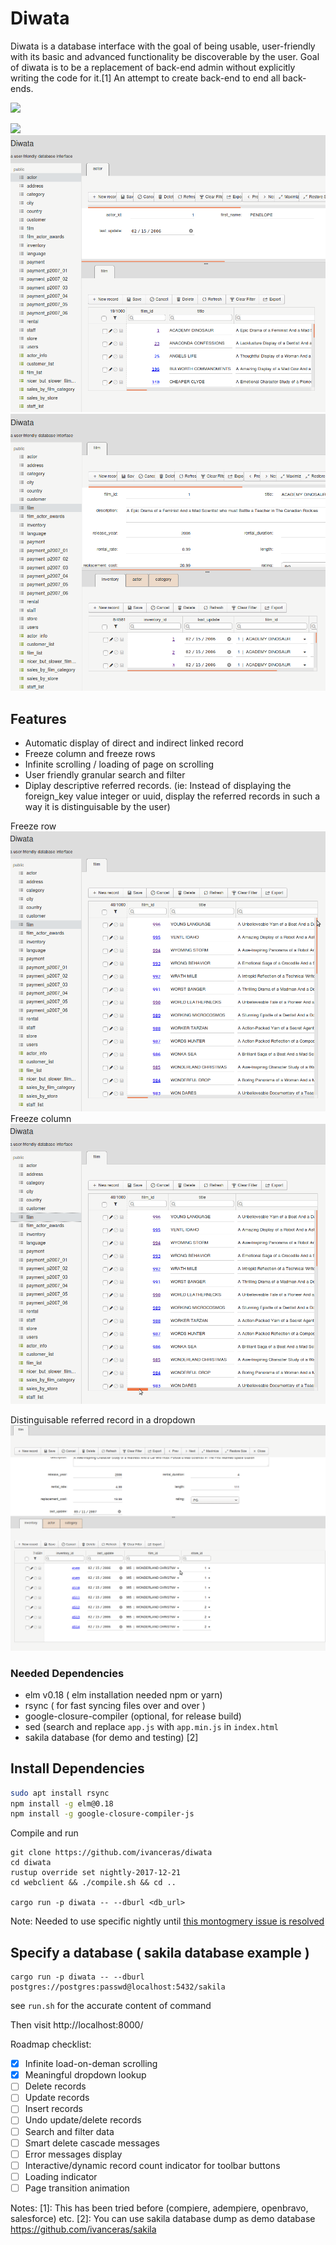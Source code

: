 # Diwata 
Diwata is a database interface with the goal of being usable, user-friendly with its basic and advanced functionality be discoverable by the user.
Goal of diwata is to be a replacement of back-end admin without explicitly writing the code for it.[1]
An attempt to create back-end to end all back-ends.

[![](https://travis-ci.org/ivanceras/diwata.svg?branch=master)](https://travis-ci.org/ivanceras/diwata)


![](https://raw.githubusercontent.com/ivanceras/diwata/master/diwata1.png)
![](https://github.com/ivanceras/ivanceras.github.io/blob/master/diwata/diwata3.png)
![](https://github.com/ivanceras/ivanceras.github.io/blob/master/diwata/diwata4.png)


## Features
- Automatic display of direct and indirect linked record
- Freeze column and freeze rows
- Infinite scrolling / loading of page on scrolling
- User friendly granular search and filter
- Diplay descriptive referred records. (ie: Instead of displaying the foreign_key value integer or uuid, display the referred records in such a way it is distinguisable by the user)

Freeze row
![](https://raw.githubusercontent.com/ivanceras/ivanceras.github.io/master/diwata/diwata-freeze-row.gif)
Freeze column
![](https://raw.githubusercontent.com/ivanceras/ivanceras.github.io/master/diwata/diwata-freeze-column.gif)

Distinguisable referred record in a dropdown
![](https://raw.githubusercontent.com/ivanceras/ivanceras.github.io/master/diwata/meaningful-dropdown.gif)

### Needed Dependencies
- elm v0.18 ( elm installation needed npm or yarn)
- rsync  ( for fast syncing files over and over )
- google-closure-compiler (optional, for release build)
- sed (search and replace `app.js` with `app.min.js` in `index.html`
- sakila database (for demo and testing) [2]

## Install Dependencies 
```sh
sudo apt install rsync
npm install -g elm@0.18
npm install -g google-closure-compiler-js

```


Compile and run 
```
git clone https://github.com/ivanceras/diwata
cd diwata
rustup override set nightly-2017-12-21
cd webclient && ./compile.sh && cd ..

cargo run -p diwata -- --dburl <db_url>

```
Note: Needed to use specific nightly until [this montogmery issue is resolved](https://github.com/rust-lang/rust/issues/46936)

## Specify a database ( sakila database example )

```
cargo run -p diwata -- --dburl postgres://postgres:passwd@localhost:5432/sakila
```
see `run.sh` for the accurate content of command

Then visit http://localhost:8000/

Roadmap checklist:
- [X] Infinite load-on-deman scrolling
- [X] Meaningful dropdown lookup
- [ ] Delete records
- [ ] Update records
- [ ] Insert records
- [ ] Undo update/delete records
- [ ] Search and filter data
- [ ] Smart delete cascade messages
- [ ] Error messages display
- [ ] Interactive/dynamic record count indicator for toolbar buttons
- [ ] Loading indicator
- [ ] Page transition animation

Notes:
[1]: This has been tried before (compiere, adempiere, openbravo, salesforce) etc.
[2]: You can use sakila database dump as demo database https://github.com/ivanceras/sakila

